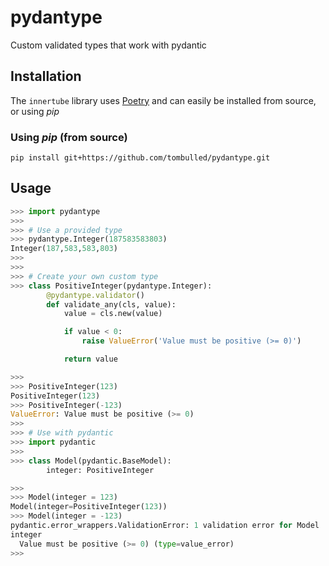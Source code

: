 # pydantype
Custom validated types that work with pydantic

## Installation
The `innertube` library uses [Poetry](https://github.com/python-poetry/poetry) and can easily be installed from source, or using *pip*

### Using *pip* (from source)
```console
pip install git+https://github.com/tombulled/pydantype.git
```

## Usage
```python
>>> import pydantype
>>>
>>> # Use a provided type
>>> pydantype.Integer(187583583803)
Integer(187,583,583,803)
>>>
>>>
>>> # Create your own custom type
>>> class PositiveInteger(pydantype.Integer):
        @pydantype.validator()
        def validate_any(cls, value):
            value = cls.new(value)

            if value < 0:
                raise ValueError('Value must be positive (>= 0)')

            return value

>>>
>>> PositiveInteger(123)
PositiveInteger(123)
>>> PositiveInteger(-123)
ValueError: Value must be positive (>= 0)
>>>
>>> # Use with pydantic
>>> import pydantic
>>>
>>> class Model(pydantic.BaseModel):
        integer: PositiveInteger

>>>
>>> Model(integer = 123)
Model(integer=PositiveInteger(123))
>>> Model(integer = -123)
pydantic.error_wrappers.ValidationError: 1 validation error for Model
integer
  Value must be positive (>= 0) (type=value_error)
>>>
```

